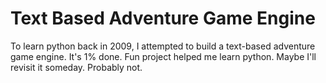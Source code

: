 Text Based Adventure Game Engine
================================

To learn python back in 2009, I attempted to build a text-based adventure game engine. It's 1% done. Fun project helped me learn python. Maybe I'll revisit it someday. Probably not.